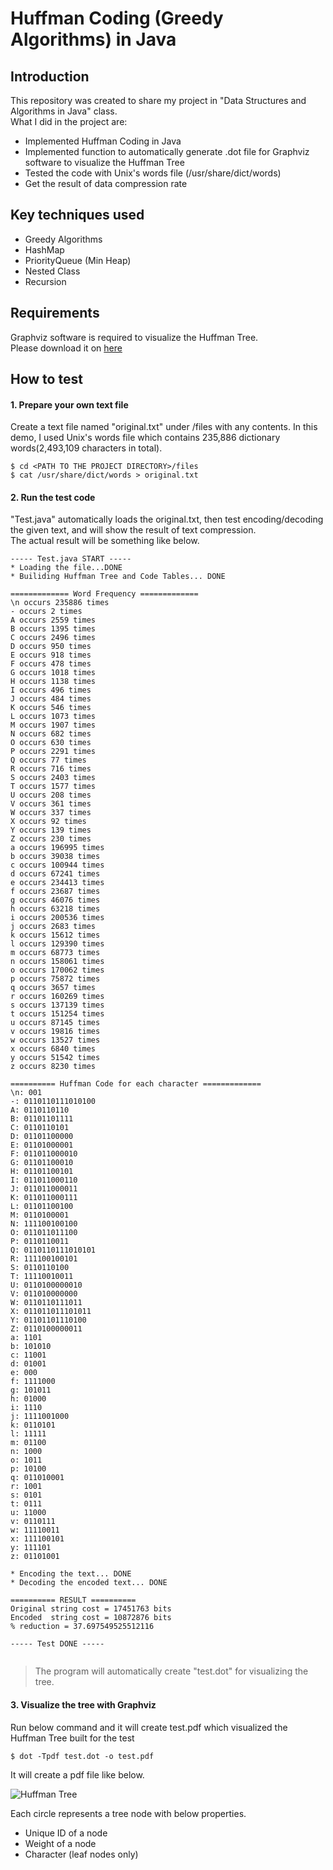 Huffman Coding (Greedy Algorithms) in Java
========================

## Introduction
This repository was created to share my project in "Data Structures and Algorithms in Java" class.   
What I did in the project are:

* Implemented Huffman Coding in Java
* Implemented function to automatically generate .dot file for Graphviz software to visualize the Huffman Tree
* Tested the code with Unix's words file (/usr/share/dict/words)
* Get the result of data compression rate


## Key techniques used
* Greedy Algorithms
* HashMap
* PriorityQueue (Min Heap)
* Nested Class
* Recursion


## Requirements
Graphviz software is required to visualize the Huffman Tree.  
Please download it on [here](http://www.graphviz.org)


## How to test

#### 1. Prepare your own text file

Create a text file named "original.txt" under /files with any contents.
In this demo, I used Unix's words file which contains 235,886 dictionary words(2,493,109 characters in total).

```
$ cd <PATH TO THE PROJECT DIRECTORY>/files
$ cat /usr/share/dict/words > original.txt
```


#### 2. Run the test code
"Test.java" automatically loads the original.txt, then test encoding/decoding the given text, and will show the result of text compression.  
The actual result will be something like below.

```
----- Test.java START -----
* Loading the file...DONE
* Builiding Huffman Tree and Code Tables... DONE

============= Word Frequency =============
\n occurs 235886 times
- occurs 2 times
A occurs 2559 times
B occurs 1395 times
C occurs 2496 times
D occurs 950 times
E occurs 918 times
F occurs 478 times
G occurs 1018 times
H occurs 1138 times
I occurs 496 times
J occurs 484 times
K occurs 546 times
L occurs 1073 times
M occurs 1907 times
N occurs 682 times
O occurs 630 times
P occurs 2291 times
Q occurs 77 times
R occurs 716 times
S occurs 2403 times
T occurs 1577 times
U occurs 208 times
V occurs 361 times
W occurs 337 times
X occurs 92 times
Y occurs 139 times
Z occurs 230 times
a occurs 196995 times
b occurs 39038 times
c occurs 100944 times
d occurs 67241 times
e occurs 234413 times
f occurs 23687 times
g occurs 46076 times
h occurs 63218 times
i occurs 200536 times
j occurs 2683 times
k occurs 15612 times
l occurs 129390 times
m occurs 68773 times
n occurs 158061 times
o occurs 170062 times
p occurs 75872 times
q occurs 3657 times
r occurs 160269 times
s occurs 137139 times
t occurs 151254 times
u occurs 87145 times
v occurs 19816 times
w occurs 13527 times
x occurs 6840 times
y occurs 51542 times
z occurs 8230 times

========== Huffman Code for each character =============
\n: 001
-: 0110110111010100
A: 0110110110
B: 01101101111
C: 0110110101
D: 01101100000
E: 01101000001
F: 011011000010
G: 01101100010
H: 01101100101
I: 011011000110
J: 011011000011
K: 011011000111
L: 01101100100
M: 0110100001
N: 111100100100
O: 011011011100
P: 0110110011
Q: 0110110111010101
R: 111100100101
S: 0110110100
T: 11110010011
U: 0110100000010
V: 011010000000
W: 0110110111011
X: 011011011101011
Y: 01101101110100
Z: 0110100000011
a: 1101
b: 101010
c: 11001
d: 01001
e: 000
f: 1111000
g: 101011
h: 01000
i: 1110
j: 1111001000
k: 0110101
l: 11111
m: 01100
n: 1000
o: 1011
p: 10100
q: 011010001
r: 1001
s: 0101
t: 0111
u: 11000
v: 0110111
w: 11110011
x: 111100101
y: 111101
z: 01101001

* Encoding the text... DONE
* Decoding the encoded text... DONE

========== RESULT ==========
Original string cost = 17451763 bits
Encoded  string cost = 10872876 bits
% reduction = 37.697549525512116

----- Test DONE ----- 


```

> The program will automatically create "test.dot" for visualizing the tree.



#### 3. Visualize the tree with Graphviz

Run below command and it will create test.pdf which visualized the Huffman Tree built for the test

```
$ dot -Tpdf test.dot -o test.pdf
```

It will create a pdf file like below.

![Huffman Tree](files/test.png)   

Each circle represents a tree node with below properties.
* Unique ID of a node
* Weight of a node
* Character (leaf nodes only)



